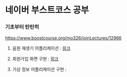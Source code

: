 # 네이버 부스트코스 공부

### 기초부터 탄탄히
https://www.boostcourse.org/mo326/joinLectures/12966


1. 음원 재생기 어플리케이션 : [링크](https://phrygian-harmony-add.notion.site/1-26cea24d79384be3bcefcc78cfe94ff7)

2. 회원가입 화면 구현 : [링크](https://phrygian-harmony-add.notion.site/1-26cea24d79384be3bcefcc78cfe94ff7)

3. 기상 정보 어플리케이션 구현 : 

